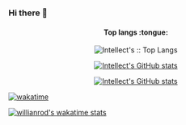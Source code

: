 ### Hi there 👋

<h4 align="center">Top langs :tongue:</h4>

<p align="center"><img src="https://github-readme-stats.vercel.app/api/top-langs/?username=intellect4all&langs_count=10&theme=tokyonight&layout=compact" alt="Intellect's :: Top Langs" /></p>




<p align="center">
  <a href="https://github.com/anuraghazra/github-readme-stats">
    <img src="https://github-readme-stats.vercel.app/api?username=intellect4all&count_private=true&show_icons=true&theme=radical)](https://github.com/anuraghazra/github-readme-stats" alt="Intellect's GitHub stats" />
  </a>
</p>


<p align="center">
  <a href="https://github.com/anuraghazra/github-readme-stats">
    <img src="https://github-readme-stats.vercel.app/api?username=intellect4all&count_private=true&show_icons=true&theme=radical)](https://github.com/anuraghazra/github-readme-stats" alt="Intellect's GitHub stats" />
  </a>
</p>

[![wakatime](https://wakatime.com/badge/user/437f0b72-1231-4c4b-acb0-0ded1f5264e5.svg)](https://wakatime.com/@437f0b72-1231-4c4b-acb0-0ded1f5264e5)


[![willianrod's wakatime stats](https://github-readme-stats.vercel.app/api/wakatime?username=willianrod)](https://github.com/anuraghazra/github-readme-stats)
<!--
**intellect4all/intellect4all** is a ✨ _special_ ✨ repository because its `README.md` (this file) appears on your GitHub profile.

Here are some ideas to get you started:

- 🔭 I’m currently working on ...
- 🌱 I’m currently learning ...
- 👯 I’m looking to collaborate on ...
- 🤔 I’m looking for help with ...
- 💬 Ask me about ...
- 📫 How to reach me: ...
- 😄 Pronouns: ...
- ⚡ Fun fact: ...
-->
